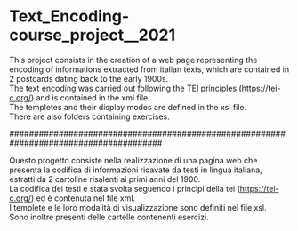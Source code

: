 # Text_Encoding-course_project__2021

This project consists in the creation of a web page representing the encoding of informations extracted from italian texts, which are
contained in 2 postcards dating back to the early 1900s.  
The text encoding was carried out following the TEI principles (https://tei-c.org/) and is contained in the xml file.  
The templetes and their display modes are defined in the xsl file.  
There are also folders containing exercises.  

#######################################################################################

Questo progetto consiste nella realizzazione di una pagina web che presenta la codifica di informazioni ricavate da testi in lingua 
italiana, estratti da 2 cartoline risalenti ai primi anni del 1900.   
La codifica dei testi è stata svolta seguendo i principi della tei (https://tei-c.org/) ed è contenuta nel file xml.  
I templete e le loro modalità di visualizzazione sono definiti nel file xsl.  
Sono inoltre presenti delle cartelle contenenti esercizi.  
